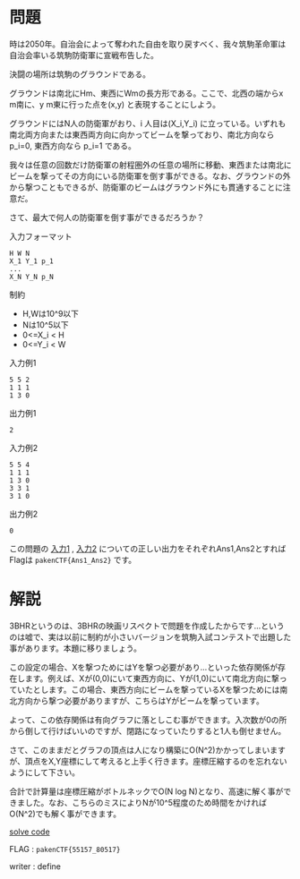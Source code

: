 # 問題

時は2050年。自治会によって奪われた自由を取り戻すべく、我々筑駒革命軍は自治会率いる筑駒防衛軍に宣戦布告した。

決闘の場所は筑駒のグラウンドである。

グラウンドは南北にHm、東西にWmの長方形である。ここで、北西の端からx m南に、y m東に行った点を(x,y) と表現することにしよう。

グラウンドにはN人の防衛軍がおり、i 人目は(X_i,Y_i) に立っている。いずれも南北両方向または東西両方向に向かってビームを撃っており、南北方向ならp_i=0, 東西方向なら p_i=1 である。

我々は任意の回数だけ防衛軍の射程圏外の任意の場所に移動、東西または南北にビームを撃ってその方向にいる防衛軍を倒す事ができる。なお、グラウンドの外から撃つこともできるが、防衛軍のビームはグラウンド外にも貫通することに注意だ。

さて、最大で何人の防衛軍を倒す事ができるだろうか？

入力フォーマット

```
H W N
X_1 Y_1 p_1
...
X_N Y_N p_N
```

制約

- H,Wは10^9以下
- Nは10^5以下
- 0<=X_i < H
- 0<=Y_i < W

入力例1
```
5 5 2
1 1 1
1 3 0
```

出力例1
```
2
```

入力例2
```
5 5 4
1 1 1
1 3 0
3 3 1
3 1 0
```

出力例2
```
0
```

この問題の [入力1](./test1.txt) , [入力2](./test2.txt) についての正しい出力をそれぞれAns1,Ans2とすればFlagは ```pakenCTF{Ans1_Ans2}``` です。

# 解説

3BHRというのは、3BHRの映画リスペクトで問題を作成したからです...というのは嘘で、実は以前に制約が小さいバージョンを筑駒入試コンテストで出題した事があります。本題に移りましょう。

この設定の場合、Xを撃つためにはYを撃つ必要があり...といった依存関係が存在します。例えば、Xが(0,0)にいて東西方向に、Yが(1,0)にいて南北方向に撃っていたとします。この場合、東西方向にビームを撃っているXを撃つためには南北方向から撃つ必要がありますが、こちらはYがビームを撃っています。

よって、この依存関係は有向グラフに落としこむ事ができます。入次数が0の所から倒して行けばいいのですが、閉路になっていたりすると1人も倒せません。

さて、このままだとグラフの頂点は人になり構築にO(N^2)かかってしまいますが、頂点をX,Y座標にして考えると上手く行きます。座標圧縮するのを忘れないようにして下さい。

合計で計算量は座標圧縮がボトルネックでO(N log N)となり、高速に解く事ができました。なお、こちらのミスによりNが10^5程度のため時間をかければO(N^2)でも解く事ができます。

[solve code](./solve.cpp)

FLAG : ```pakenCTF{55157_80517}```

writer : define